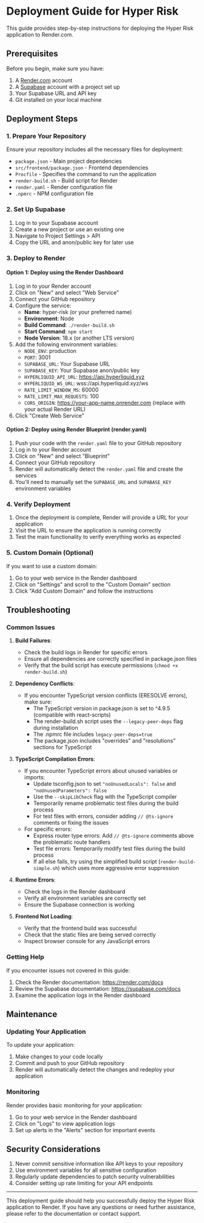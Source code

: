 # Deployment Guide for Hyper Risk

This guide provides step-by-step instructions for deploying the Hyper Risk application to Render.com.

## Prerequisites

Before you begin, make sure you have:

1. A [Render.com](https://render.com) account
2. A [Supabase](https://supabase.com) account with a project set up
3. Your Supabase URL and API key
4. Git installed on your local machine

## Deployment Steps

### 1. Prepare Your Repository

Ensure your repository includes all the necessary files for deployment:

- `package.json` - Main project dependencies
- `src/frontend/package.json` - Frontend dependencies
- `Procfile` - Specifies the command to run the application
- `render-build.sh` - Build script for Render
- `render.yaml` - Render configuration file
- `.npmrc` - NPM configuration file

### 2. Set Up Supabase

1. Log in to your Supabase account
2. Create a new project or use an existing one
3. Navigate to Project Settings > API
4. Copy the URL and anon/public key for later use

### 3. Deploy to Render

#### Option 1: Deploy using the Render Dashboard

1. Log in to your Render account
2. Click on "New" and select "Web Service"
3. Connect your GitHub repository
4. Configure the service:
   - **Name**: hyper-risk (or your preferred name)
   - **Environment**: Node
   - **Build Command**: `./render-build.sh`
   - **Start Command**: `npm start`
   - **Node Version**: 18.x (or another LTS version)
5. Add the following environment variables:
   - `NODE_ENV`: production
   - `PORT`: 3001
   - `SUPABASE_URL`: Your Supabase URL
   - `SUPABASE_KEY`: Your Supabase anon/public key
   - `HYPERLIQUID_API_URL`: https://api.hyperliquid.xyz
   - `HYPERLIQUID_WS_URL`: wss://api.hyperliquid.xyz/ws
   - `RATE_LIMIT_WINDOW_MS`: 60000
   - `RATE_LIMIT_MAX_REQUESTS`: 100
   - `CORS_ORIGIN`: https://your-app-name.onrender.com (replace with your actual Render URL)
6. Click "Create Web Service"

#### Option 2: Deploy using Render Blueprint (render.yaml)

1. Push your code with the `render.yaml` file to your GitHub repository
2. Log in to your Render account
3. Click on "New" and select "Blueprint"
4. Connect your GitHub repository
5. Render will automatically detect the `render.yaml` file and create the services
6. You'll need to manually set the `SUPABASE_URL` and `SUPABASE_KEY` environment variables

### 4. Verify Deployment

1. Once the deployment is complete, Render will provide a URL for your application
2. Visit the URL to ensure the application is running correctly
3. Test the main functionality to verify everything works as expected

### 5. Custom Domain (Optional)

If you want to use a custom domain:

1. Go to your web service in the Render dashboard
2. Click on "Settings" and scroll to the "Custom Domain" section
3. Click "Add Custom Domain" and follow the instructions

## Troubleshooting

### Common Issues

1. **Build Failures**:
   - Check the build logs in Render for specific errors
   - Ensure all dependencies are correctly specified in package.json files
   - Verify that the build script has execute permissions (`chmod +x render-build.sh`)

2. **Dependency Conflicts**:
   - If you encounter TypeScript version conflicts (ERESOLVE errors), make sure:
     - The TypeScript version in package.json is set to ^4.9.5 (compatible with react-scripts)
     - The render-build.sh script uses the `--legacy-peer-deps` flag during installation
     - The .npmrc file includes `legacy-peer-deps=true`
     - The package.json includes "overrides" and "resolutions" sections for TypeScript

3. **TypeScript Compilation Errors**:
   - If you encounter TypeScript errors about unused variables or imports:
     - Update tsconfig.json to set `"noUnusedLocals": false` and `"noUnusedParameters": false`
     - Use the `--skipLibCheck` flag with the TypeScript compiler
     - Temporarily rename problematic test files during the build process
     - For test files with errors, consider adding `// @ts-ignore` comments or fixing the issues
   - For specific errors:
     - Express router type errors: Add `// @ts-ignore` comments above the problematic route handlers
     - Test file errors: Temporarily modify test files during the build process
     - If all else fails, try using the simplified build script (`render-build-simple.sh`) which uses more aggressive error suppression

4. **Runtime Errors**:
   - Check the logs in the Render dashboard
   - Verify all environment variables are correctly set
   - Ensure the Supabase connection is working

5. **Frontend Not Loading**:
   - Verify that the frontend build was successful
   - Check that the static files are being served correctly
   - Inspect browser console for any JavaScript errors

### Getting Help

If you encounter issues not covered in this guide:

1. Check the Render documentation: https://render.com/docs
2. Review the Supabase documentation: https://supabase.com/docs
3. Examine the application logs in the Render dashboard

## Maintenance

### Updating Your Application

To update your application:

1. Make changes to your code locally
2. Commit and push to your GitHub repository
3. Render will automatically detect the changes and redeploy your application

### Monitoring

Render provides basic monitoring for your application:

1. Go to your web service in the Render dashboard
2. Click on "Logs" to view application logs
3. Set up alerts in the "Alerts" section for important events

## Security Considerations

1. Never commit sensitive information like API keys to your repository
2. Use environment variables for all sensitive configuration
3. Regularly update dependencies to patch security vulnerabilities
4. Consider setting up rate limiting for your API endpoints

---

This deployment guide should help you successfully deploy the Hyper Risk application to Render. If you have any questions or need further assistance, please refer to the documentation or contact support. 